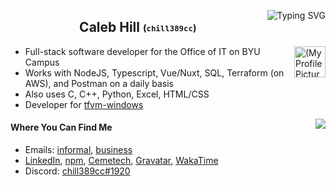 <p align="center">
 <img align="right" src="https://readme-typing-svg.demolab.com?font=Fira+Code&size=9&duration=1000&pause=1000&color=58A6FF&multiline=true&width=460&height=62&lines=I'm+a+student+at+Brigham+Young+University+studying+Computer+Science.;I'm+currently+living+in+Provo%2C+UT+and+I+hope+to+graduate+in+Winter+of+2024.;I%E2%80%99m+interested+in+software+engineering+and+solving+problems+efficiently.;Sometimes+I+use+this+frog+as+my+profile+picture." alt="Typing SVG" />
 
 <!-- TO EDIT THE TEXT IMAGE: https://readme-typing-svg.demolab.com/demo/ -->
 
 <h2 align="center">Caleb Hill <sub><sup>(<code>chill389cc</code>)</sup></sub></h2>
 <p align="center"></p>
</p>
 <img align="right" width="50px" src="https://secure.gravatar.com/avatar/7087ef0468968fd76ab54243579fb6d4" align="center" alt="(My Profile Picture)" />

- Full-stack software developer for the Office of IT on BYU Campus
- Works with NodeJS, Typescript, Vue/Nuxt, SQL, Terraform (on AWS), and Postman on a daily basis
- Also uses C, C++, Python, Excel, HTML/CSS
- Developer for [tfvm-windows](https://github.com/jsterner30/tfvm-windows)
<!-- > <sub><sup>Written in Nodejs and a bit of powershell, published to npm</sup></sub> -->

<a href="https://wakatime.com/@chill389cc" target="_blank"><img align="right" src="https://github-readme-stats.vercel.app/api/wakatime?username=chill389cc&theme=tokyonight&layout=compact"/></a>

#### Where You Can Find Me
- Emails: <a href = "mailto: chill389cc@gmail.com">informal</a>, <a href = "mailto: calebanthonyhill@gmail.com">business</a>
- [LinkedIn](https://www.linkedin.com/in/calebanthonyhill/), [npm](https://www.npmjs.com/~chill389cc), [Cemetech](https://www.cemetech.net/forum/profile.php?mode=viewprofile&u=11934), [Gravatar](https://en.gravatar.com/calebahill7), [WakaTime](https://wakatime.com/@chill389cc)
- Discord: [chill389cc#1920](https://discordapp.com/users/chill389cc#1920)

<!-- ![My GitHub Stats](https://github-readme-stats.vercel.app/api?username=chill389cc&count_private=true&hide=stars,prs,issues,contribs&theme=tokyonight) -->

<!---- <a href="https://github.com/chill389cc/chill389cc/blob/main/R%C3%A9sum%C3%A9.pdf">Resume</a>--->
<!---
chill389cc/chill389cc is a ✨ special ✨ repository because its `README.md` (this file) appears on your GitHub profile.
You can click the Preview link to take a look at your changes.
--->
<!--
Cool Vercell Visualizations that I could use one day when I write more public code:
Shows my (public) stats:
https://github-readme-stats.vercel.app/api?username=chill389cc

Shows which languages I like the most:
https://github-readme-stats.vercel.app/api/top-langs/?username=chill389cc

both of these don't show things from private orgs though so I'm basically toast


Ones I could use someday:
https://komarev.com/ghpvc/?username=3kh0&label=Profile Visitors&color=001eff&style=flat

  <img alt="" src="https://img.shields.io/badge/Uses-Firefox-red/?logo=firefoxbrowser&color=ff9500">
-->
